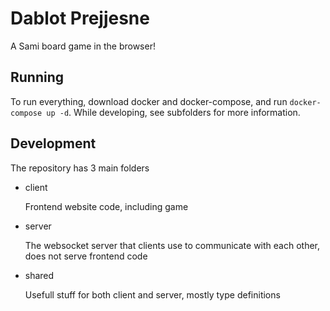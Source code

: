# Dablot Prejjesne
A Sami board game in the browser!

## Running
To run everything, download docker and docker-compose, and run `docker-compose up -d`. While developing, see subfolders for more information.

## Development
The repository has 3 main folders

* client

  Frontend website code, including game
  
* server

  The websocket server that clients use to communicate with each other, does not serve frontend code
  
* shared

  Usefull stuff for both client and server, mostly type definitions
